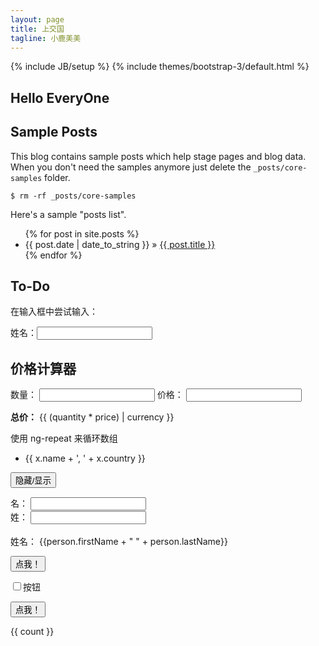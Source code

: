 ```yaml
---
layout: page
title: 上交国
tagline: 小鹿美美
---
```

{% include JB/setup %}
{% include themes/bootstrap-3/default.html %}


## Hello EveryOne


    
## Sample Posts

This blog contains sample posts which help stage pages and blog data.
When you don't need the samples anymore just delete the `_posts/core-samples` folder.

    $ rm -rf _posts/core-samples

Here's a sample "posts list".

<ul class="posts">
  {% for post in site.posts %}
    <li><span>{{ post.date | date_to_string }}</span> &raquo; <a href="{{ BASE_PATH }}{{ post.url }}">{{ post.title }}</a></li>
  {% endfor %}
</ul>

## To-Do

<html>
<head>
<meta charset="UTF-8">
<script>
function personController($scope) {
    $scope.person = {
        firstName: "John",
        lastName: "Doe"
    };
    $scope.myVar = true;
    $scope.toggle = function() {
        $scope.myVar = !$scope.myVar;
    };}
</script>
</head>
<body>

<div ng-app="" ng-init="names=[
{name:'Jani',country:'Norway'},
{name:'Hege',country:'Sweden'},
{name:'Kai',country:'Denmark'}]" ng-controller="personController">
  <p>在输入框中尝试输入：</p><p ng-bind="name"></p>
  <p>姓名：<input type="text" ng-model="name"></p>
  <h2>价格计算器</h2>

数量： <input type="number" ng-model="quantity">
价格： <input type="number" ng-model="price">

<p><b>总价：</b> {{ (quantity * price) | currency }}</p>

  <p>使用 ng-repeat 来循环数组</p>
  <ul>
  <li ng-repeat="x in names">
    {{ x.name + ', ' + x.country }}
  </li>
  </ul>


<button ng-click="toggle()">隐藏/显示</button>

<p ng-show="myVar">
名： <input type="text" ng-model="person.firstName"><br>
姓： <input type="text" ng-model="person.lastName"><br>
<br>
姓名： {{person.firstName + " " + person.lastName}}
</p>

<p>
<button ng-disabled="mySwitch">点我！</button>
</p>

<p>
<input type="checkbox" ng-model="mySwitch">按钮
</p>


<button ng-click="count = count + 1">点我！</button>
<p>{{ count }}</p>

</div>
<script src="http://apps.bdimg.com/libs/angular.js/1.2.16/angular.min.js"></script>

</body>
</html>

